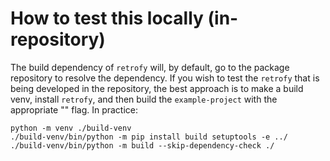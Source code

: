 # How to test this locally (in-repository)

The build dependency of `retrofy` will, by default, go to the package repository to
resolve the dependency. If you wish to test the `retrofy` that is being developed
in the repository, the best approach is to make a build venv, install `retrofy`, and then
build the `example-project` with the appropriate "" flag. In practice:

```
python -m venv ./build-venv
./build-venv/bin/python -m pip install build setuptools -e ../
./build-venv/bin/python -m build --skip-dependency-check ./
```
